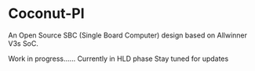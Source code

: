 # Coconut-PI

An Open Source SBC (Single Board Computer) design based on Allwinner V3s SoC. 

Work in progress...... Currently in HLD phase
Stay tuned for updates
